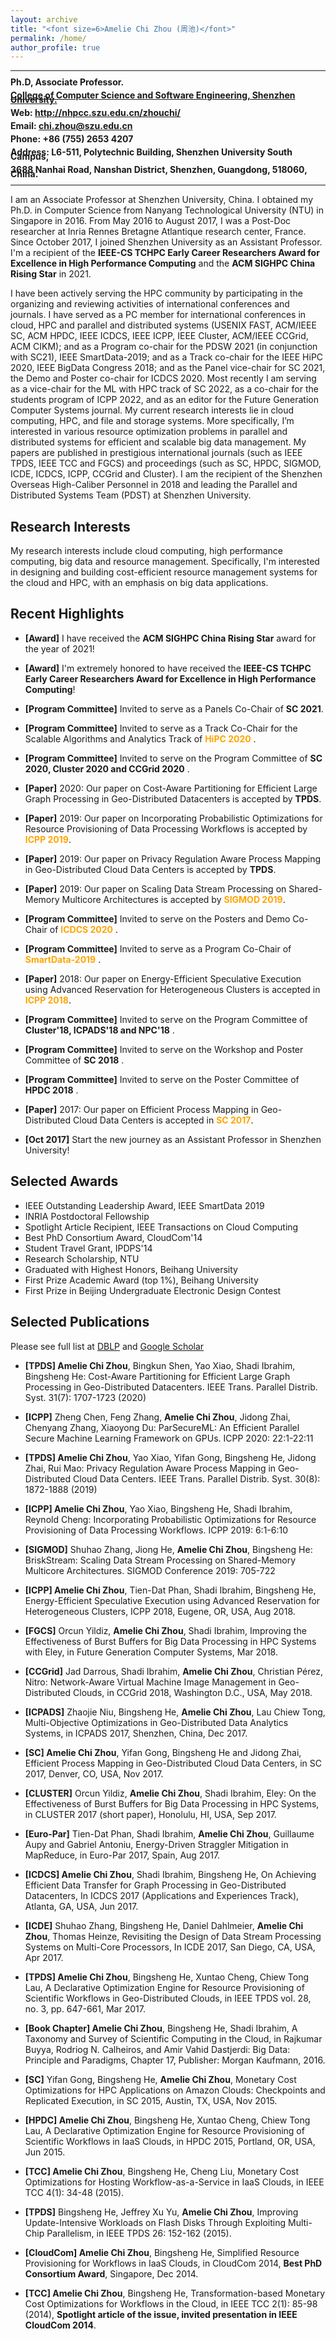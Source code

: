```yaml
---
layout: archive
title: "<font size=6>Amelie Chi Zhou (周池)</font>"
permalink: /home/
author_profile: true
---
```



***

<html>
<p><b style="line-height:50%"> Ph.D, Associate Professor. </b> </p>

<p><b style="line-height:50%"><a href="http://csse.szu.edu.cn/">College of Computer Science and Software Engineering, Shenzhen University.</a></b></p>

<p><b style="line-height:50%"> Web: <a href="http://nhpcc.szu.edu.cn/zhouchi/">http://nhpcc.szu.edu.cn/zhouchi/ </a> </b></p>
</html>

<p><b style="line-height:50%"> Email: <a href="chi.zhou@szu.edu.cn">chi.zhou@szu.edu.cn </a></b> </p>

<p><b style="line-height:50%"> Phone: +86 (755) 2653 4207  </b></p>

<p><b width="50%" style="line-height:50%"> Address: L6-511, Polytechnic Building, Shenzhen University South Campus, </b> </p>
<p><b width="50%" style="line-height:50%">3688 Nanhai Road, Nanshan District, Shenzhen, Guangdong, 518060, China.  </b> </p>

***

I am an Associate Professor at Shenzhen University, China. I obtained my Ph.D. in Computer Science from
Nanyang Technological University (NTU) in Singapore in 2016. From May 2016 to August 2017, I was a
Post-Doc researcher at Inria Rennes Bretagne Atlantique research center, France. Since October 2017, I
joined Shenzhen University as an Assistant Professor. I'm a recipient of the **IEEE-CS TCHPC Early Career Researchers Award for Excellence in High Performance Computing** and the **ACM SIGHPC China Rising Star** in 2021.

I have been actively serving the HPC community by participating in the organizing and reviewing activities
of international conferences and journals. I have served as a PC member for international conferences in
cloud, HPC and parallel and distributed systems (USENIX FAST, ACM/IEEE SC, ACM HPDC, IEEE ICDCS,
IEEE ICPP, IEEE Cluster, ACM/IEEE CCGrid, ACM CIKM); and as a Program co-chair for the PDSW 2021
(in conjunction with SC21), IEEE SmartData-2019; and as a Track co-chair for the IEEE HiPC 2020, IEEE
BigData Congress 2018; and as the Panel vice-chair for SC 2021, the Demo and Poster co-chair for ICDCS 2020. Most recently I am serving as a vice-chair for the ML with HPC track of SC 2022, as a co-chair for
the students program of ICPP 2022, and as an editor for the Future Generation Computer Systems journal.
My current research interests lie in cloud computing, HPC, and file and storage systems. More specifically,
I’m interested in various resource optimization problems in parallel and distributed systems for efficient and
scalable big data management. My papers are published in prestigious international journals (such as IEEE
TPDS, IEEE TCC and FGCS) and proceedings (such as SC, HPDC, SIGMOD, ICDE, ICDCS, ICPP, CCGrid
and Cluster). I am the recipient of the Shenzhen Overseas High-Caliber Personnel in 2018 and leading the
Parallel and Distributed Systems Team (PDST) at Shenzhen University.

Research Interests
----------

My research interests include cloud computing, high performance computing, big data and resource management. Specifically, I'm interested in designing and building cost-efficient resource management systems for the cloud and HPC, with an emphasis on big data applications.

Recent Highlights
----------
* **[Award]** I have received the **ACM SIGHPC China Rising Star** award for the year of 2021!

* **[Award]** I'm extremely honored to have received the **IEEE-CS TCHPC Early Career Researchers Award for Excellence in High Performance Computing**!

* **[Program Committee]** Invited to serve as a Panels Co-Chair of **SC 2021**.

* **[Program Committee]** Invited to serve as a Track Co-Chair for the Scalable Algorithms and Analytics Track of **<font color=orange>HiPC 2020</font>** .

* **[Program Committee]** Invited to serve on the Program Committee of **SC 2020, Cluster 2020 and CCGrid 2020** .

* **[Paper]** 2020: Our paper on Cost-Aware Partitioning for Efficient Large Graph Processing in Geo-Distributed Datacenters is accepted by **TPDS**.

* **[Paper]** 2019: Our paper on Incorporating Probabilistic Optimizations for Resource Provisioning of Data Processing Workflows is accepted by **<font color=orange>ICPP 2019</font>**.

* **[Paper]** 2019: Our paper on Privacy Regulation Aware Process Mapping in Geo-Distributed Cloud Data Centers is accepted by **TPDS**.

* **[Paper]** 2019: Our paper on Scaling Data Stream Processing on Shared-Memory Multicore Architectures is accepted by **<font color=orange>SIGMOD 2019</font>**.

* **[Program Committee]** Invited to serve on the Posters and Demo Co-Chair of **<font color=orange>ICDCS 2020</font>** .

* **[Program Committee]** Invited to serve as a Program Co-Chair of **<font color=orange>SmartData-2019</font>** .

* **[Paper]** 2018: Our paper on Energy-Efficient Speculative Execution using Advanced Reservation for Heterogeneous Clusters is accepted in **<font color=orange>ICPP 2018</font>**.

* **[Program Committee]** Invited to serve on the Program Committee of **Cluster'18, ICPADS'18 and NPC'18** .

* **[Program Committee]** Invited to serve on the Workshop and Poster Committee of **SC 2018** .

* **[Program Committee]** Invited to serve on the Poster Committee of **HPDC 2018** .

* **[Paper]** 2017: Our paper on Efficient Process Mapping in Geo-Distributed Cloud Data Centers is accepted in **<font color=orange>SC 2017</font>**.

* **[Oct 2017]** Start the new journey as an Assistant Professor in Shenzhen University!

Selected Awards
----------

* IEEE Outstanding Leadership Award, IEEE SmartData 2019
* INRIA Postdoctoral Fellowship
* Spotlight Article Recipient, IEEE Transactions on Cloud Computing
* Best PhD Consortium Award, CloudCom'14
* Student Travel Grant, IPDPS'14
* Research Scholarship, NTU
* Graduated with Highest Honors, Beihang University
* First Prize Academic Award (top 1%), Beihang University
* First Prize in Beijing Undergraduate Electronic Design Contest

Selected Publications
----------

Please see full list at [DBLP](https://dblp.org/pers/z/Zhou:Amelie_Chi) and [Google Scholar](http://scholar.google.com/citations?user=pR-IEhcAAAAJ&hl=en)

* **[TPDS] Amelie Chi Zhou**, Bingkun Shen, Yao Xiao, Shadi Ibrahim, Bingsheng He: Cost-Aware Partitioning for Efficient Large Graph Processing in Geo-Distributed Datacenters. IEEE Trans. Parallel Distrib. Syst. 31(7): 1707-1723 (2020)

* **[ICPP]** Zheng Chen, Feng Zhang, **Amelie Chi Zhou**, Jidong Zhai, Chenyang Zhang, Xiaoyong Du: ParSecureML: An Efficient Parallel Secure Machine Learning Framework on GPUs. ICPP 2020: 22:1-22:11

* **[TPDS] Amelie Chi Zhou**, Yao Xiao, Yifan Gong, Bingsheng He, Jidong Zhai, Rui Mao: Privacy Regulation Aware Process Mapping in Geo-Distributed Cloud Data Centers. IEEE Trans. Parallel Distrib. Syst. 30(8): 1872-1888 (2019)

* **[ICPP] Amelie Chi Zhou**, Yao Xiao, Bingsheng He, Shadi Ibrahim, Reynold Cheng: Incorporating Probabilistic Optimizations for Resource Provisioning of Data Processing Workflows. ICPP 2019: 6:1-6:10

* **[SIGMOD]** Shuhao Zhang, Jiong He, **Amelie Chi Zhou**, Bingsheng He: BriskStream: Scaling Data Stream Processing on Shared-Memory Multicore Architectures. SIGMOD Conference 2019: 705-722

* **[ICPP] Amelie Chi Zhou**, Tien-Dat Phan, Shadi Ibrahim, Bingsheng He, Energy-Efficient Speculative Execution using Advanced Reservation for Heterogeneous Clusters, ICPP 2018, Eugene, OR, USA, Aug 2018.

* **[FGCS]** Orcun Yildiz, **Amelie Chi Zhou**, Shadi Ibrahim, Improving the Effectiveness of Burst Buffers for Big Data Processing in HPC Systems with Eley, in Future Generation Computer Systems, Mar 2018.

* **[CCGrid]** Jad Darrous, Shadi Ibrahim, **Amelie Chi Zhou**, Christian Pérez, Nitro: Network-Aware Virtual Machine Image Management in Geo-Distributed Clouds, in CCGrid 2018, Washington D.C., USA, May 2018.

* **[ICPADS]** Zhaojie Niu, Bingsheng He, **Amelie Chi Zhou**, Lau Chiew Tong, Multi-Objective Optimizations in Geo-Distributed Data Analytics Systems, in ICPADS 2017, Shenzhen, China, Dec 2017.

* **[SC] Amelie Chi Zhou**, Yifan Gong, Bingsheng He and Jidong Zhai, Efficient Process Mapping in Geo-Distributed Cloud Data Centers, in SC 2017, Denver, CO, USA, Nov 2017.

* **[CLUSTER]** Orcun Yildiz, **Amelie Chi Zhou**, Shadi Ibrahim, Eley: On the Effectiveness of Burst Buffers for Big Data Processing in HPC Systems, in CLUSTER 2017 (short paper), Honolulu, HI, USA, Sep 2017.

* **[Euro-Par]** Tien-Dat Phan, Shadi Ibrahim, **Amelie Chi Zhou**, Guillaume Aupy and Gabriel Antoniu, Energy-Driven Straggler Mitigation in MapReduce, in Euro-Par 2017, Spain, Aug 2017.

* **[ICDCS] Amelie Chi Zhou**, Shadi Ibrahim, Bingsheng He, On Achieving Efficient Data Transfer for Graph Processing in Geo-Distributed Datacenters, In ICDCS 2017 (Applications and Experiences Track), Atlanta, GA, USA, Jun 2017.

* **[ICDE]** Shuhao Zhang, Bingsheng He, Daniel Dahlmeier, **Amelie Chi Zhou**, Thomas Heinze, Revisiting the Design of Data Stream Processing Systems on Multi-Core Processors, In ICDE 2017, San Diego, CA, USA, Apr 2017.

* **[TPDS] Amelie Chi Zhou**, Bingsheng He, Xuntao Cheng, Chiew Tong Lau, A Declarative Optimization Engine for Resource Provisioning of Scientific Workflows in Geo-Distributed Clouds, in IEEE TPDS vol. 28, no. 3, pp. 647-661, Mar 2017.

* **[Book Chapter] Amelie Chi Zhou**, Bingsheng He, Shadi Ibrahim, A Taxonomy and Survey of Scientific Computing in the Cloud, in Rajkumar Buyya, Rodriog N. Calheiros, and Amir Vahid Dastjerdi: Big Data: Principle and Paradigms, Chapter 17, Publisher: Morgan Kaufmann, 2016.

* **[SC]** Yifan Gong, Bingsheng He, **Amelie Chi Zhou**, Monetary Cost Optimizations for HPC Applications on Amazon Clouds: Checkpoints and Replicated Execution, in SC 2015, Austin, TX, USA, Nov 2015. 

* **[HPDC] Amelie Chi Zhou**, Bingsheng He, Xuntao Cheng, Chiew Tong Lau, A Declarative Optimization Engine for Resource Provisioning of Scientific Workflows in IaaS Clouds, in HPDC 2015, Portland, OR, USA, Jun 2015.

* **[TCC] Amelie Chi Zhou**, Bingsheng He, Cheng Liu, Monetary Cost Optimizations for Hosting Workflow-as-a-Service in IaaS Clouds, in IEEE TCC 4(1): 34-48 (2015).

* **[TPDS]** Bingsheng He, Jeffrey Xu Yu, **Amelie Chi Zhou**, Improving Update-Intensive Workloads on Flash Disks Through Exploiting Multi-Chip Parallelism, in IEEE TPDS 26: 152-162 (2015).

* **[CloudCom] Amelie Chi Zhou**, Bingsheng He, Simplified Resource Provisioning for Workflows in IaaS Clouds, in CloudCom 2014, **Best PhD Consortium Award**, Singapore, Dec 2014.

* **[TCC] Amelie Chi Zhou**, Bingsheng He, Transformation-based Monetary Cost Optimizations for Workflows in the Cloud, in IEEE TCC 2(1): 85-98 (2014), **Spotlight article of the issue, invited presentation in IEEE CloudCom 2014**.
